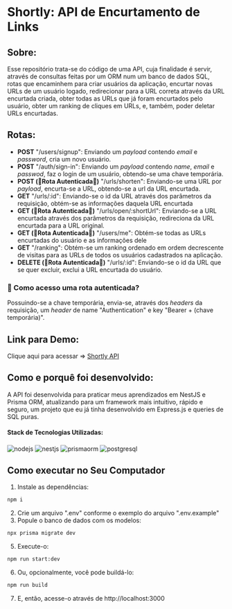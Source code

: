 # Shortly: API de Encurtamento de Links

<h2>Sobre:</h2>
<div text-align="center" align="left">
<p>Esse repositório trata-se do código de uma API, cuja finalidade é servir, através de consultas feitas por um ORM num um banco de dados SQL, rotas que encaminhem para criar usuários da aplicação, encurtar novas URLs de um usuário logado, redirecionar para a URL correta através da URL encurtada criada, obter todas as URLs que já foram encurtados pelo usuário, obter um ranking de cliques em URLs, e, também, poder deletar URLs encurtadas. </p>
</div>

<div align="left">
<h2>Rotas:</h2>

<ul align="left">
  <li align="left"><strong>POST</strong> "/users/signup": Enviando um <i>payload</i> contendo <i>email</i> e <i>password</i>, cria um novo usuário.</li>
 <li align="left"><strong>POST</strong> "/auth/sign-in": Enviando um <i>payload</i> contendo <i>name</i>, <i>email</i> e <i>passwod</i>, faz o login de um usuário, obtendo-se uma chave temporária.</li>
 <li align="left"><strong>POST (🔑Rota Autenticada🔑)</strong> "/urls/shorten": Enviando-se uma URL por <i>payload</i>, encurta-se a URL, obtendo-se a url da URL encurtada. </li>
 <li align="left"><strong>GET</strong> "/urls/:id": Enviando-se o id da URL através dos parâmetros da requisição, obtém-se as informações daquela URL encurtada</li>
 <li align="left"><strong>GET (🔑Rota Autenticada🔑)</strong> "/urls/open/:shortUrl": Enviando-se a URL encurtada através dos parâmetros da requisição, redireciona da URL encurtada para a URL original.</li>
 <li align="left"><strong>GET (🔑Rota Autenticada🔑)</strong> "/users/me": Obtém-se todas as URLs encurtadas do usuário e as informações dele </li>
 <li align="left"><strong>GET</strong> "/ranking": Obtém-se um ranking ordenado em ordem decrescente de visitas para as URLs de todos os usuários cadastrados na aplicação.</li>
 <li align="left"><strong>DELETE (🔑Rota Autenticada🔑)</strong> "/urls/:id": Enviando-se o id da URL que se quer excluir, exclui a URL encurtada do usuário.</li>
</ul>
  
  <h3>🤔 Como acesso uma rota autenticada?</h3>
  <p> Possuindo-se a chave temporária, envia-se, através dos <i>headers</i> da requisição, um <i>header</i> de name "Authentication" e key "Bearer + (chave temporária)".</p>

</div>

<div align="left">
<h2>Link para Demo:</h2>
Clique aqui para acessar => <a href="https://uptight-lingerie-ox.cyclic.app" >Shortly API</a>
</div>

<div align="left">
<h2>Como e porquê foi desenvolvido:</h2>
<p>A API foi desenvolvida para praticar meus aprendizados em NestJS e Prisma ORM, atualizando para um framework mais intuitivo, rápido e seguro, um projeto que eu já tinha desenvolvido em Express.js e queries de SQL puras.   </p>
<h4>Stack de Tecnologias Utilizadas:</h4>
  <img alt="nodejs" align="center" src="https://img.shields.io/badge/Node.js-43853D?style=for-the-badge&logo=node.js&logoColor=white"/>
  <img alt="nestjs" align="center" src="https://img.shields.io/badge/nestjs-%23E0234E.svg?style=for-the-badge&logo=nestjs&logoColor=white"/>
  <img alt="prismaorm" align="center" src="https://img.shields.io/badge/Prisma-3982CE?style=for-the-badge&logo=Prisma&logoColor=white"/>
  <img alt="postgresql" align="center" src="https://img.shields.io/badge/PostgreSQL-316192?style=for-the-badge&logo=postgresql&logoColor=white"/>
</div>

## Como executar no Seu Computador
1. Instale as dependências:
```bash
npm i
```
2. Crie um arquivo ".env" conforme o exemplo do arquivo ".env.example"
3. Popule o banco de dados com os modelos:
```bash
npx prisma migrate dev
```
5. Execute-o:
```bash
npm run start:dev
```
6. Ou, opcionalmente, você pode buildá-lo:
```bash
npm run build
```
7. E, então, acesse-o através de http://localhost:3000
